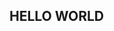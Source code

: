 ## HELLO WORLD 

<!--
[![Typing SVG](https://readme-typing-svg.demolab.com?font=Spicy+Rice&weight=600&pause=1000&color=702FF7&background=D7DFFFC1&width=435&lines=CHLOE's+Git+Hub)](https://git.io/typing-svg)

Here are some ideas to get you started:

- 🔭 I’m currently working on ...

- 🌱 I’m currently learning ...
<img src="https://img.shields.io/badge/Python-3776AB?style=for-the-badge&logo=Python&logoColor=white">
<img src="https://img.shields.io/badge/HTML5-E34F26?style=for-the-badge&logo=HTML5&logoColor=white">
<img src="https://img.shields.io/badge/CSS3-1572B6?style=for-the-badge&logo=CSS3&logoColor=white">
<img src="https://img.shields.io/badge/JavaScript-F7DF1E?style=for-the-badge&logo=JavaScript&logoColor=white">
<img src="https://img.shields.io/badge/Google Colab-F9AB00?style=for-the-badge&logo=Google Colab&logoColor=white">
<img src="https://img.shields.io/badge/flutter-F9AB00?style=for-the-badge&logo=Google Colab&logoColor=white">
<img src="https://img.shields.io/badge/cplusplus-F9AB00?style=for-the-badge&logo=Google Colab&logoColor=#00599C">
<img src="https://img.shields.io/badge/c-F9AB00?style=for-the-badge&logo=Google Colab&logoColor=#A8B9CC">

- 👯 I’m looking to collaborate on ...
- 🤔 I’m looking for help with ...
- 💬 Ask me about ...
- 📫 How to reach me: ...
- 😄 Pronouns: ...
- ⚡ Fun fact: ...
-->
